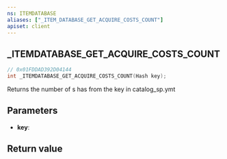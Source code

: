 ```yaml
---
ns: ITEMDATABASE
aliases: ["_ITEM_DATABASE_GET_ACQUIRE_COSTS_COUNT"]
apiset: client
---
```

## _ITEMDATABASE_GET_ACQUIRE_COSTS_COUNT

```c
// 0x01FDDAD392D04144
int _ITEMDATABASE_GET_ACQUIRE_COSTS_COUNT(Hash key);
```

Returns the number of <Item>s <acquirecosts> has from the key in catalog_sp.ymt

## Parameters
* **key**:

## Return value

